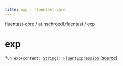 ```yaml
---
title: exp - fluentast-core
---
```


[fluentast-core](../index.html) / [at.hschroedl.fluentast](index.html) / [exp](.)

# exp

`fun exp(content: `[`String`](https://kotlinlang.org/api/latest/jvm/stdlib/kotlin/-string/index.html)`): `[`FluentExpression`](../at.hschroedl.fluentast.ast.expression/-fluent-expression/index.html) [(source)](http://github.com/hschroedl/fluentast/tree/master/core/at.hschroedl.fluentast/Fluentast.kt#L135)